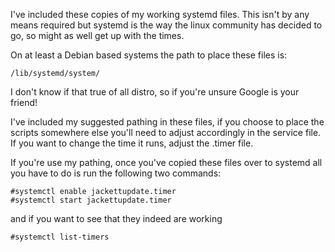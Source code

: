 I've included these copies of my working systemd files. This isn't by any means required
but systemd is the way the linux community has decided to go, so might as well get up
with the times.

On at least a Debian based systems the path to place these files is:

```
/lib/systemd/system/
```

I don't know if that true of all distro, so if you're unsure Google is your friend!

I've included my suggested pathing in these files, if you choose to place the scripts
somewhere else you'll need to adjust accordingly in the service file. If you want to 
change the time it runs, adjust the .timer file. 

If you're use my pathing, once you've copied these files over to systemd all you have to do
is run the following two commands:

```
#systemctl enable jackettupdate.timer
#systemctl start jackettupdate.timer
```

and if you want to see that they indeed are working
```
#systemctl list-timers
```


